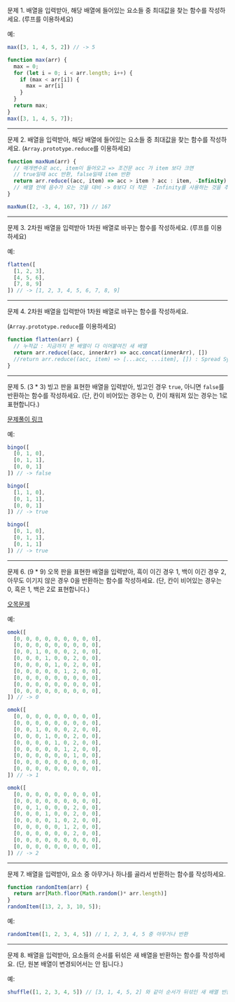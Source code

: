문제 1. 배열을 입력받아, 해당 배열에 들어있는 요소들 중 최대값을 찾는 함수를 작성하세요. (루프를 이용하세요)

예:

```js
max([3, 1, 4, 5, 2]) // -> 5
```

```js
function max(arr) {
  max = 0;
  for (let i = 0; i < arr.length; i++) {
    if (max < arr[i]) {
      max = arr[i]
    }
  }
  return max;
}
max([3, 1, 4, 5, 7]);
```

---

문제 2. 배열을 입력받아, 해당 배열에 들어있는 요소들 중 최대값을 찾는 함수를 작성하세요. (`Array.prototype.reduce`를 이용하세요)

```js
function maxNum(arr) {
  // 매개변수로 acc, item이 들어오고 => 조건문 acc 가 item 보다 크면
  // true일때 acc 반환, false일때 item 반환
  return arr.reduce((acc, item) => acc > item ? acc : item, -Infinity)
  // 배열 안에 음수가 오는 것을 대비 -> 0보다 더 작은  -Infinity를 사용하는 것을 추천!
}

maxNum([2, -3, 4, 167, 7]) // 167
```
---

문제 3. 2차원 배열을 입력받아 1차원 배열로 바꾸는 함수를 작성하세요. (루프를 이용하세요)

예:

```js
flatten([
  [1, 2, 3],
  [4, 5, 6],
  [7, 8, 9]
]) // -> [1, 2, 3, 4, 5, 6, 7, 8, 9]
```

---

문제 4. 2차원 배열을 입력받아 1차원 배열로 바꾸는 함수를 작성하세요. 

(`Array.prototype.reduce`를 이용하세요)


```js
function flatten(arr) {
  // 누적값 : 지금까지 본 배열이 다 이어붙여진 새 배열
  return arr.reduce((acc, innerArr) => acc.concat(innerArr), [])
  //return arr.reduce((acc, item) => [...acc, ...item], []) : Spread Syntax 
}
```

---

문제 5. (3 * 3) 빙고 판을 표현한 배열을 입력받아, 빙고인 경우 `true`, 아니면 `false`를 반환하는 함수를 작성하세요. (단, 칸이 비어있는 경우는 0, 칸이 채워져 있는 경우는 1로 표현합니다.)

[문제풀이 링크](https://repl.it/@victoryjkkim92/bingogame)

예:

```js
bingo([
  [0, 1, 0],
  [0, 1, 1],
  [0, 0, 1]
]) // -> false

bingo([
  [1, 1, 0],
  [0, 1, 1],
  [0, 0, 1]
]) // -> true

bingo([
  [0, 1, 0],
  [0, 1, 1],
  [0, 1, 1]
]) // -> true
```

---

문제 6. (9 * 9) 오목 판을 표현한 배열을 입력받아, 흑이 이긴 경우 1, 백이 이긴 경우 2, 아무도 이기지 않은 경우 0을 반환하는 함수를 작성하세요. (단, 칸이 비어있는 경우는 0, 흑은 1, 백은 2로 표현합니다.)

[오목문제](https://repl.it/@victoryjkkim92/omok)

예:

```js
omok([
  [0, 0, 0, 0, 0, 0, 0, 0, 0],
  [0, 0, 0, 0, 0, 0, 0, 0, 0],
  [0, 0, 1, 0, 0, 0, 2, 0, 0],
  [0, 0, 0, 1, 0, 0, 2, 0, 0],
  [0, 0, 0, 0, 1, 0, 2, 0, 0],
  [0, 0, 0, 0, 0, 1, 2, 0, 0],
  [0, 0, 0, 0, 0, 0, 0, 0, 0],
  [0, 0, 0, 0, 0, 0, 0, 0, 0],
  [0, 0, 0, 0, 0, 0, 0, 0, 0],
]) // -> 0

omok([
  [0, 0, 0, 0, 0, 0, 0, 0, 0],
  [0, 0, 0, 0, 0, 0, 0, 0, 0],
  [0, 0, 1, 0, 0, 0, 2, 0, 0],
  [0, 0, 0, 1, 0, 0, 2, 0, 0],
  [0, 0, 0, 0, 1, 0, 2, 0, 0],
  [0, 0, 0, 0, 0, 1, 2, 0, 0],
  [0, 0, 0, 0, 0, 0, 1, 0, 0],
  [0, 0, 0, 0, 0, 0, 0, 0, 0],
  [0, 0, 0, 0, 0, 0, 0, 0, 0],
]) // -> 1

omok([
  [0, 0, 0, 0, 0, 0, 0, 0, 0],
  [0, 0, 0, 0, 0, 0, 0, 0, 0],
  [0, 0, 1, 0, 0, 0, 2, 0, 0],
  [0, 0, 0, 1, 0, 0, 2, 0, 0],
  [0, 0, 0, 0, 1, 0, 2, 0, 0],
  [0, 0, 0, 0, 0, 1, 2, 0, 0],
  [0, 0, 0, 0, 0, 0, 2, 0, 0],
  [0, 0, 0, 0, 0, 0, 0, 0, 0],
  [0, 0, 0, 0, 0, 0, 0, 0, 0],
]) // -> 2
```

---

문제 7. 배열을 입력받아, 요소 중 아무거나 하나를 골라서 반환하는 함수를 작성하세요.

```js
function randomItem(arr) {
  return arr[Math.floor(Math.random()* arr.length)]
}
randomItem([13, 2, 3, 10, 5]);
```

예:

```js
randomItem([1, 2, 3, 4, 5]) // 1, 2, 3, 4, 5 중 아무거나 반환
```

---

문제 8. 배열을 입력받아, 요소들의 순서를 뒤섞은 새 배열을 반환하는 함수를 작성하세요. (단, 원본 배열이 변경되어서는 안 됩니다.)

예:

```js
shuffle([1, 2, 3, 4, 5]) // [3, 1, 4, 5, 2] 와 같이 순서가 뒤섞인 새 배열 반환
```
